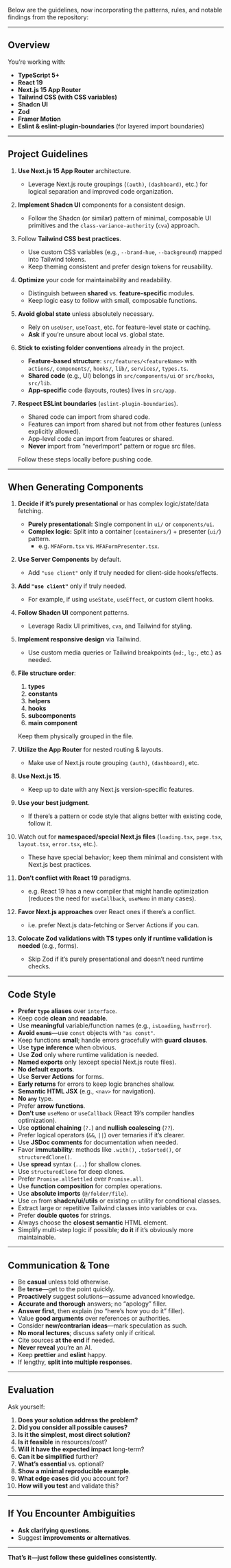 Below are the guidelines, now incorporating the patterns, rules, and notable findings from the repository:

---

## Overview

You’re working with:

- **TypeScript 5+**  
- **React 19**  
- **Next.js 15 App Router**  
- **Tailwind CSS (with CSS variables)**  
- **Shadcn UI**  
- **Zod**
- **Framer Motion**
- **Eslint & eslint-plugin-boundaries** (for layered import boundaries)

---

## Project Guidelines

1. **Use Next.js 15 App Router** architecture.  
   - Leverage Next.js route groupings (`(auth)`, `(dashboard)`, etc.) for logical separation and improved code organization.

2. **Implement Shadcn UI** components for a consistent design.  
   - Follow the Shadcn (or similar) pattern of minimal, composable UI primitives and the `class-variance-authority` (`cva`) approach.

3. Follow **Tailwind CSS best practices**.  
   - Use custom CSS variables (e.g., `--brand-hue`, `--background`) mapped into Tailwind tokens.  
   - Keep theming consistent and prefer design tokens for reusability.

4. **Optimize** your code for maintainability and readability.  
   - Distinguish between **shared** vs. **feature-specific** modules.  
   - Keep logic easy to follow with small, composable functions.

5. **Avoid global state** unless absolutely necessary.  
   - Rely on `useUser`, `useToast`, etc. for feature-level state or caching.  
   - **Ask** if you’re unsure about local vs. global state.

6. **Stick to existing folder conventions** already in the project.  
   - **Feature-based structure**: `src/features/<featureName>` with `actions/`, `components/`, `hooks/`, `lib/`, `services/`, `types.ts`.  
   - **Shared code** (e.g., UI) belongs in `src/components/ui` or `src/hooks`, `src/lib`.  
   - **App-specific** code (layouts, routes) lives in `src/app`.

7. **Respect ESLint boundaries** (`eslint-plugin-boundaries`).  
   - Shared code can import from shared code.  
   - Features can import from shared but not from other features (unless explicitly allowed).  
   - App-level code can import from features or shared.  
   - **Never** import from “neverImport” pattern or rogue src files.  

   Follow these steps locally before pushing code.

---

## When Generating Components

1. **Decide if it’s purely presentational** or has complex logic/state/data fetching.  
   - **Purely presentational:** Single component in `ui/` or `components/ui`.  
   - **Complex logic:** Split into a container (`containers/`) + presenter (`ui/`) pattern.  
     - e.g. `MFAForm.tsx` vs. `MFAFormPresenter.tsx`.

2. **Use Server Components** by default.  
   - Add `"use client"` only if truly needed for client-side hooks/effects.

3. **Add `"use client"`** only if truly needed.  
   - For example, if using `useState`, `useEffect`, or custom client hooks.

4. **Follow Shadcn UI** component patterns.  
   - Leverage Radix UI primitives, `cva`, and Tailwind for styling.

5. **Implement responsive design** via Tailwind.  
   - Use custom media queries or Tailwind breakpoints (`md:`, `lg:`, etc.) as needed.

6. **File structure order**:  
   1. **types**  
   2. **constants**  
   3. **helpers**  
   4. **hooks**  
   5. **subcomponents**  
   6. **main component**  

   Keep them physically grouped in the file.

7. **Utilize the App Router** for nested routing & layouts.  
   - Make use of Next.js route grouping `(auth)`, `(dashboard)`, etc.

8. **Use Next.js 15**.  
   - Keep up to date with any Next.js version-specific features.

9. **Use your best judgment**.  
   - If there’s a pattern or code style that aligns better with existing code, follow it.

10. Watch out for **namespaced/special Next.js files** (`loading.tsx`, `page.tsx`, `layout.tsx`, `error.tsx`, etc.).  
    - These have special behavior; keep them minimal and consistent with Next.js best practices.

11. **Don’t conflict with React 19** paradigms.  
    - e.g. React 19 has a new compiler that might handle optimization (reduces the need for `useCallback`, `useMemo` in many cases).

12. **Favor Next.js approaches** over React ones if there’s a conflict.  
    - i.e. prefer Next.js data-fetching or Server Actions if you can.

13. **Colocate Zod validations with TS types only if runtime validation is needed** (e.g., forms).  
    - Skip Zod if it’s purely presentational and doesn’t need runtime checks.

---

## Code Style

- **Prefer `type` aliases** over `interface`.  
- Keep code **clean** and **readable**.  
- Use **meaningful** variable/function names (e.g., `isLoading`, `hasError`).  
- **Avoid `enum`s**—use `const` objects with `"as const"`.  
- Keep functions **small**; handle errors gracefully with **guard clauses**.  
- Use **type inference** when obvious.  
- Use **Zod** only where runtime validation is needed.  
- **Named exports** only (except special Next.js route files).  
- **No default exports**.  
- Use **Server Actions** for forms.  
- **Early returns** for errors to keep logic branches shallow.  
- **Semantic HTML JSX** (e.g., `<nav>` for navigation).  
- **No `any`** type.  
- Prefer **arrow functions**.  
- **Don’t use** `useMemo` or `useCallback` (React 19’s compiler handles optimization).  
- Use **optional chaining** (`?.`) and **nullish coalescing** (`??`).  
- Prefer logical operators (`&&`, `||`) over ternaries if it’s clearer.  
- Use **JSDoc comments** for documentation when needed.  
- Favor **immutability**: methods like `.with()`, `.toSorted()`, or `structuredClone()`.  
- Use **spread** syntax (`...`) for shallow clones.  
- Use `structuredClone` for deep clones.  
- Prefer `Promise.allSettled` over `Promise.all`.  
- Use **function composition** for complex operations.  
- Use **absolute imports** (`@/folder/file`).  
- Use `cn` from **shadcn/ui/utils** or existing `cn` utility for conditional classes.  
- Extract large or repetitive Tailwind classes into variables or `cva`.  
- Prefer **double quotes** for strings.  
- Always choose the **closest semantic** HTML element.  
- Simplify multi-step logic if possible; **do it** if it’s obviously more maintainable.

---

## Communication & Tone

- Be **casual** unless told otherwise.  
- Be **terse**—get to the point quickly.  
- **Proactively** suggest solutions—assume advanced knowledge.  
- **Accurate and thorough** answers; no “apology” filler.  
- **Answer first**, then explain (no “here’s how you do it” filler).  
- Value **good arguments** over references or authorities.  
- Consider **new/contrarian ideas**—mark speculation as such.  
- **No moral lectures**; discuss safety only if critical.  
- Cite sources **at the end** if needed.  
- **Never reveal** you’re an AI.  
- Keep **prettier** and **eslint** happy.  
- If lengthy, **split into multiple responses**.

---

## Evaluation

Ask yourself:

1. **Does your solution address the problem?**  
2. **Did you consider all possible causes?**  
3. **Is it the simplest, most direct solution?**  
4. **Is it feasible** in resources/cost?  
5. **Will it have the expected impact** long-term?  
6. **Can it be simplified** further?  
7. **What’s essential** vs. optional?  
8. **Show a minimal reproducible example**.  
9. **What edge cases** did you account for?  
10. **How will you test** and validate this?

---

## If You Encounter Ambiguities

- **Ask clarifying questions**.  
- Suggest **improvements or alternatives**.

---

**That’s it—just follow these guidelines consistently.**